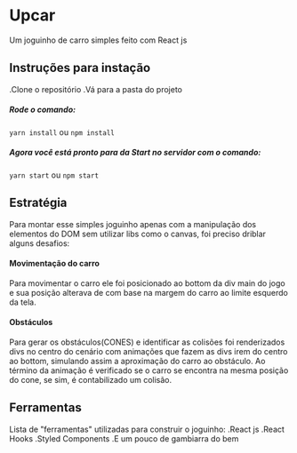 # Upcar

Um joguinho de carro simples feito com React js

## Instruções para instação

.Clone o repositório
.Vá para a pasta do projeto

##### Rode o comando:

`yarn install` ou `npm install`

##### Agora você está pronto para da Start no servidor com o comando:

`yarn start` ou `npm start`

## Estratégia

Para montar esse simples joguinho apenas com a manipulação dos elementos do DOM sem utilizar libs como o canvas, foi preciso driblar alguns desafios:

#### Movimentação do carro

Para movimentar o carro ele foi posicionado ao bottom da div main do jogo e sua posição alterava de com base na margem do carro ao limite esquerdo da tela.

#### Obstáculos

Para gerar os obstáculos(CONES) e identificar as colisões foi renderizados divs no centro do cenário com animações que fazem as divs irem do centro ao bottom, simulando assim a aproximação do carro ao obstáculo. Ao término da animação é verificado se o carro se encontra na mesma posição do cone, se sim, é contabilizado um colisão.

## Ferramentas

Lista de "ferramentas" utilizadas para construir o joguinho:
.React js
.React Hooks
.Styled Components
.E um pouco de gambiarra do bem

